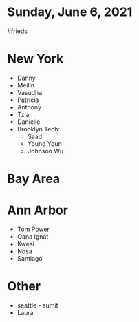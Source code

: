# Sunday, June 6, 2021

#frieds

# New York
* Danny
* Meilin
* Vasudha
* Patricia
* Anthony
* Tzia
* Danielle
* Brooklyn Tech:
  * Saad
  * Young Youn
  * Johnson Wu



# Bay Area

# Ann Arbor
* Tom Power
* Oana Ignat
* Kwesi
* Nosa
* Santiago

# Other
* seattle - sumit
* Laura
